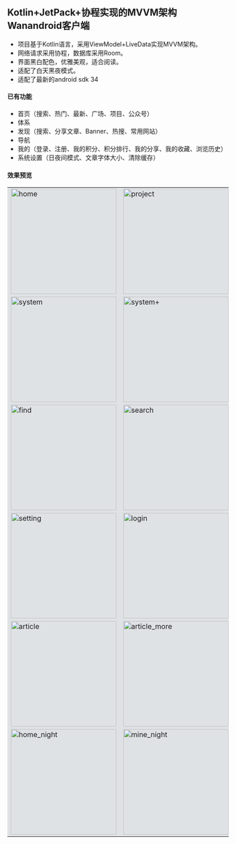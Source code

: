 ## Kotlin+JetPack+协程实现的MVVM架构Wanandroid客户端
- 项目基于Kotlin语言，采用ViewModel+LiveData实现MVVM架构。
- 网络请求采用协程，数据库采用Room。
- 界面黑白配色，优雅美观，适合阅读。
- 适配了白天黑夜模式。
- 适配了最新的android sdk 34
#### 已有功能
- 首页（搜索、热门、最新、广场、项目、公众号）
- 体系
- 发现（搜索、分享文章、Banner、热搜、常用网站）
- 导航
- 我的（登录、注册、我的积分、积分排行、我的分享、我的收藏、浏览历史）
- 系统设置（日夜间模式、文章字体大小、清除缓存）
#### 效果预览
<table>
<tr>
<td bgcolor=#dfe2e5><img src="images/home.png" alt="home"  width="240px" /></td>
<td bgcolor=#dfe2e5><img src="images/project.png" alt="project"  width="240px" /></td>
<td bgcolor=#dfe2e5><img src="images/mine.png" alt="mine"  width="240px" /></td>
</tr>
<tr>
<td bgcolor=#dfe2e5><img src="images/system.png" alt="system"  width="240px" /></td>
<td bgcolor=#dfe2e5><img src="images/system+.png" alt="system+"  width="240px" /></td>
<td bgcolor=#dfe2e5><img src="images/nav.png" alt="nav"  width="240px" /></td>
</tr>
<tr>
<td bgcolor=#dfe2e5><img src="images/find.png" alt="find"  width="240px" /></td>
<td bgcolor=#dfe2e5><img src="images/search.png" alt="search"  width="240px" /></td>
<td bgcolor=#dfe2e5><img src="images/share.png" alt="share"  width="240px" /></td>
</tr>
<tr>
<td bgcolor=#dfe2e5><img src="images/setting.png" alt="setting"  width="240px" /></td>
<td bgcolor=#dfe2e5><img src="images/login.png" alt="login"  width="240px" /></td>
<td bgcolor=#dfe2e5><img src="images/register.png" alt="register"  width="240px" /></td>
</tr>
<tr>
<td bgcolor=#dfe2e5><img src="images/article.png" alt="article"  width="240px" /></td>
<td bgcolor=#dfe2e5><img src="images/article_more.png" alt="article_more"  width="240px" /></td>
<td bgcolor=#dfe2e5><img src="images/points.png" alt="points"  width="240px" /></td>
</tr>
<tr>
<td bgcolor=#dfe2e5><img src="images/home_night.png" alt="home_night"  width="240px" /></td>
<td bgcolor=#dfe2e5><img src="images/mine_night.png" alt="mine_night"  width="240px" /></td>
<td bgcolor=#dfe2e5><img src="images/setting_night.png" alt="setting_night"  width="240px" /></td>
</tr>
</table>


